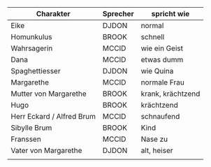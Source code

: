 
| Charakter | Sprecher | spricht wie |
| ---- | ---- | ---- |
| Eike | DJDON | normal |
| Homunkulus | BROOK | schnell |
| Wahrsagerin | MCCID | wie ein Geist |
| Dana | MCCID | etwas dumm |
| Spaghettiesser | DJDON | wie Quina |
| Margarethe | MCCID | normale Frau |
| Mutter von Margarethe | BROOK | krank, krächtzend |
| Hugo | BROOK | krächtzend |
| Herr Eckard / Alfred Brum | MCCID | schnaufend |
| Sibylle Brum | BROOK | Kind |
| Franssen | MCCID | Nase zu |
| Vater von Margarethe | DJDON | alt, heiser |
|  |  |  |





